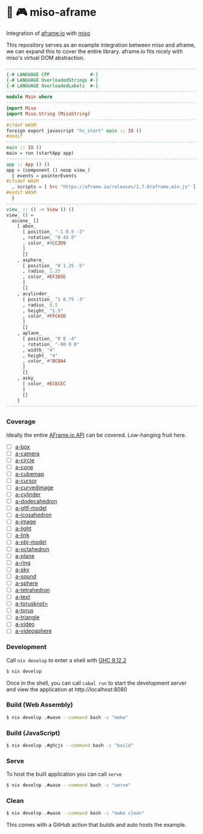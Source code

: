 :ramen: 🎮 miso-aframe 
====================

Integration of [aframe.io](https://aframe.io) with [miso](https://haskell-miso.org)

This repository serves as an example integration between miso and aframe, we can expand this to cover the entire library. aframe.io fits nicely with miso's virtual DOM abstraction.

```haskell
-----------------------------------------------------------------------------
{-# LANGUAGE CPP               #-}
{-# LANGUAGE OverloadedStrings #-}
{-# LANGUAGE OverloadedLabels  #-}
-----------------------------------------------------------------------------
module Main where
-----------------------------------------------------------------------------
import Miso
import Miso.String (MisoString)
-----------------------------------------------------------------------------
#ifdef WASM
foreign export javascript "hs_start" main :: IO ()
#endif
-----------------------------------------------------------------------------
main :: IO ()
main = run (startApp app)
-----------------------------------------------------------------------------
app :: App () ()
app = (component () noop view_)
  { events = pointerEvents
#ifndef WASM
  , scripts = [ Src "https://aframe.io/releases/1.7.0/aframe.min.js" ]
#endif WASM
  }
-----------------------------------------------------------------------------
view_ :: () -> View () ()
view_ () =
  ascene_ []
    [ abox_
      [ position_ "-1 0.5 -3"
      , rotation_ "0 45 0"
      , color_ #4CC3D9
      ]
      []
    , asphere_
      [ position_ "0 1.25 -5"
      , radius_ 1.25
      , color_ #EF2D5E
      ]
      []
    , acylinder_
      [ position_ "1 0.75 -3"
      , radius_ 0.5
      , height_ "1.5"
      , color_ #FFC65D
      ]
      []
    , aplane_
      [ position_ "0 0 -4"
      , rotation_ "-90 0 0"
      , width_ "4"
      , height_ "4"
      , color_ #7BC8A4
      ]
      []
    , asky_
      [ color_ #ECECEC
      ]
      []
    ]
-----------------------------------------------------------------------------
```

### Coverage

Ideally the entire [AFrame.io API](https://aframe.io/docs/) can be covered. Low-hanging fruit here.

  - [ ] [a-box](https://aframe.io/docs/1.7.0/primitives/a-box.html)
  - [ ] [a-camera](https://aframe.io/docs/1.7.0/primitives/a-camera.html)
  - [ ] [a-circle](https://aframe.io/docs/1.7.0/primitives/a-circle.html)
  - [ ] [a-cone](https://aframe.io/docs/1.7.0/primitives/a-cone.html)
  - [ ] [a-cubemap](https://aframe.io/docs/1.7.0/primitives/a-cubemap.html)
  - [ ] [a-cursor](https://aframe.io/docs/1.7.0/primitives/a-cursor.html)
  - [ ] [a-curvedimage](https://aframe.io/docs/1.7.0/primitives/a-curvedimage.html)
  - [ ] [a-cylinder](https://aframe.io/docs/1.7.0/primitives/a-cylinder.html)
  - [ ] [a-dodecahedron](https://aframe.io/docs/1.7.0/primitives/a-dodecahedron.html)
  - [ ] [a-gltf-model](https://aframe.io/docs/1.7.0/primitives/a-gltf-model.html)
  - [ ] [a-icosahedron](https://aframe.io/docs/1.7.0/primitives/a-icosahedron.html)
  - [ ] [a-image](https://aframe.io/docs/1.7.0/primitives/a-image.html)
  - [ ] [a-light](https://aframe.io/docs/1.7.0/primitives/a-light.html)
  - [ ] [a-link](https://aframe.io/docs/1.7.0/primitives/a-link.html)
  - [ ] [a-obj-model](https://aframe.io/docs/1.7.0/primitives/a-obj-model.html)
  - [ ] [a-octahedron](https://aframe.io/docs/1.7.0/primitives/a-octahedron.html)
  - [ ] [a-plane](https://aframe.io/docs/1.7.0/primitives/a-plane.html)
  - [ ] [a-ring](https://aframe.io/docs/1.7.0/primitives/a-ring.html)
  - [ ] [a-sky](https://aframe.io/docs/1.7.0/primitives/a-sky.html)
  - [ ] [a-sound](https://aframe.io/docs/1.7.0/primitives/a-sound.html)
  - [ ] [a-sphere](https://aframe.io/docs/1.7.0/primitives/a-sphere.html)
  - [ ] [a-tetrahedron](https://aframe.io/docs/1.7.0/primitives/a-tetrahedron.html)
  - [ ] [a-text](https://aframe.io/docs/1.7.0/primitives/a-text.html)
  - [ ] [a-torusknot>](https://aframe.io/docs/1.7.0/primitives/a-torus-knot.html)
  - [ ] [a-torus](https://aframe.io/docs/1.7.0/primitives/a-torus.html)
  - [ ] [a-triangle](https://aframe.io/docs/1.7.0/primitives/a-triangle.html)
  - [ ] [a-video](https://aframe.io/docs/1.7.0/primitives/a-video.html)
  - [ ] [a-videosphere](https://aframe.io/docs/1.7.0/primitives/a-videosphere.html)

### Development

Call `nix develop` to enter a shell with [GHC 9.12.2](https://haskell.org/ghc)

```bash
$ nix develop
```

Once in the shell, you can call `cabal run` to start the development server and view the application at http://localhost:8080

### Build (Web Assembly)

```bash
$ nix develop .#wasm --command bash -c "make"
```

### Build (JavaScript)

```bash
$ nix develop .#ghcjs --command bash -c "build"
```

### Serve

To host the built application you can call `serve`

```bash
$ nix develop .#wasm --command bash -c "serve"
```

### Clean

```bash
$ nix develop .#wasm --command bash -c "make clean"
```

This comes with a GitHub action that builds and auto hosts the example.
